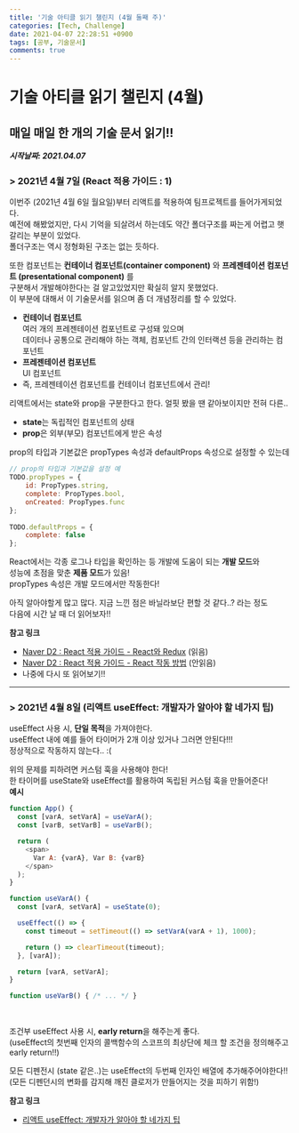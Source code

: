 ```yaml
---
title: '기술 아티클 읽기 챌린지 (4월 둘째 주)'
categories: [Tech, Challenge]
date: 2021-04-07 22:28:51 +0900
tags: [공부, 기술문서]
comments: true
---
```


# 기술 아티클 읽기 챌린지 (4월)

## 매일 매일 한 개의 기술 문서 읽기!!
***시작날짜: 2021.04.07***

### **> 2021년 4월 7일** (React 적용 가이드 : 1)
이번주 (2021년 4월 6일 월요일)부터 리액트를 적용하여 팀프로젝트를 들어가게되었다.  
예전에 해봤었지만, 다시 기억을 되살려서 하는데도 약간 폴더구조를 짜는게 어렵고 햇갈리는 부분이 있었다.  
폴더구조는 역시 정형화된 구조는 없는 듯하다.  

또한 컴포넌트는 **컨테이너 컴포넌트(container component)** 와 **프레젠테이션 컴포넌트  (presentational component)** 를  
구분해서 개발해야한다는 걸 알고있었지만 확실히 알지 못했었다.  
이 부분에 대해서 이 기술문서를 읽으며 좀 더 개념정리를 할 수 있었다.  
- **컨테이너 컴포넌트**  
    여러 개의 프레젠테이션 컴포넌트로 구성돼 있으며  
    데이터나 공통으로 관리해야 하는 객체, 컴포넌트 간의 인터랙션 등을 관리하는 컴포넌트
- **프레젠테이션 컴포넌트**  
    UI 컴포넌트
- 즉, 프레젠테이션 컴포넌트를 컨테이너 컴포넌트에서 관리!

리액트에서는 state와 prop을 구분한다고 한다. 얼핏 봤을 땐 같아보이지만 전혀 다른..  
- **state**는 독립적인 컴포넌트의 상태
- **prop**은 외부(부모) 컴포넌트에게 받은 속성

prop의 타입과 기본값은 propTypes 속성과 defaultProps 속성으로 설정할 수 있는데  
```jsx
// prop의 타입과 기본값을 설정 예
TODO.propTypes = {  
    id: PropTypes.string,
    complete: PropTypes.bool,
    onCreated: PropTypes.func
};
    
TODO.defaultProps = {  
    complete: false
};
```
React에서는 각종 로그나 타입을 확인하는 등 개발에 도움이 되는 **개발 모드**와  
성능에 초점을 맞춘 **제품 모드**가 있음!  
propTypes 속성은 개발 모드에서만 작동한다!

아직 알아야할게 많고 많다. 지금 느낀 점은 바닐라보단 편할 것 같다..? 라는 정도  
다음에 시간 날 때 더 읽어보자!!

**참고 링크**
- [Naver D2 : React 적용 가이드 - React와 Redux](https://d2.naver.com/helloworld/1848131)  (읽음)
- [Naver D2 : React 적용 가이드 - React 작동 방법](https://d2.naver.com/helloworld/9297403)  (안읽음)
- 나중에 다시 또 읽어보기!!

---

### **> 2021년 4월 8일** (리액트 useEffect: 개발자가 알아야 할 네가지 팁)
useEffect 사용 시, **단일 목적**을 가져야한다.  
useEffect 내에 예를 들어 타이머가 2개 이상 있거나 그러면 안된다!!!  
정상적으로 작동하지 않는다.. :(  

위의 문제를 피하려면 커스텀 훅을 사용해야 한다!  
한 타이머를 useState와 useEffect를 활용하여 독립된 커스텀 훅을 만들어준다!  
**예시**  
```js
function App() {
  const [varA, setVarA] = useVarA();
  const [varB, setVarB] = useVarB();

  return (
    <span>
      Var A: {varA}, Var B: {varB}
    </span>
  );
}

function useVarA() {
  const [varA, setVarA] = useState(0);

  useEffect(() => {
    const timeout = setTimeout(() => setVarA(varA + 1), 1000);

    return () => clearTimeout(timeout);
  }, [varA]);

  return [varA, setVarA];
}

function useVarB() { /* ... */ }
```
<br/>
    
조건부 useEffect 사용 시, **early return**을 해주는게 좋다.  
(useEffect의 첫번째 인자의 콜백함수의 스코프의 최상단에 체크 할 조건을 정의해주고 early return!!)  

모든 디펜전시 (state 같은..)는 useEffect의 두번째 인자인 배열에 추가해주어야한다!!  
(모든 디펜던시의 변화를 감지해 깨진 클로저가 만들어지는 것을 피하기 위함!)  

**참고 링크**
- [리액트 useEffect: 개발자가 알아야 할 네가지 팁](https://ui.toast.com/weekly-pick/ko_20200916)